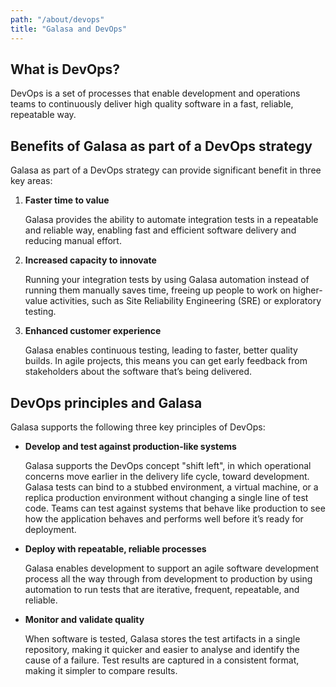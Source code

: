 ```yaml
---
path: "/about/devops"
title: "Galasa and DevOps"
---
```

## What is DevOps?
 DevOps is a set of processes that enable development and operations teams to continuously deliver high quality software in a fast, reliable, repeatable way.  

## Benefits of Galasa as part of a DevOps strategy 
Galasa as part of a DevOps strategy can provide significant benefit in three key areas:

1.	<b>Faster time to value</b>

    Galasa provides the ability to automate integration tests in a repeatable and reliable way, enabling fast and efficient software delivery and reducing manual effort.

2.	<b>Increased capacity to innovate</b>

    Running your integration tests by using Galasa automation instead of running them manually saves time, freeing up people to work on higher-value activities, such as Site Reliability Engineering (SRE) or exploratory testing.

3.	<b>Enhanced customer experience</b>
    
    Galasa enables continuous testing, leading to faster, better quality builds. In agile projects, this means you can get early feedback from stakeholders about the software that’s being delivered.


## DevOps principles and Galasa
Galasa supports the following three key principles of DevOps:

 - <b>Develop and test against production-like systems</b>
    
    Galasa supports the DevOps concept "shift left", in which operational concerns move earlier in the delivery life cycle, toward development. Galasa tests can bind to a stubbed environment, a virtual machine, or a replica production environment without changing a single line of test code. Teams can test against systems that behave like production to see how the application behaves and performs well before it’s ready for deployment.    
    

 - <b>Deploy with repeatable, reliable processes</b>
 
    Galasa enables development to support an agile software development process all the way through from development to production by using automation to run tests that are iterative, frequent, repeatable, and reliable.
    

 - <b>Monitor and validate quality</b>

    When software is tested, Galasa stores the test artifacts in a single repository, making it quicker and easier to analyse and identify the cause of a failure. Test results are captured in a consistent format, making it simpler to compare results.
